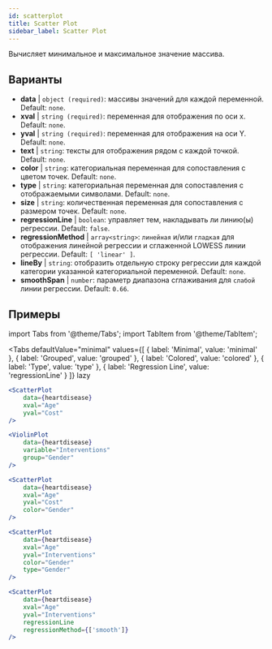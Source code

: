 ```yaml
---
id: scatterplot
title: Scatter Plot
sidebar_label: Scatter Plot
---
```


Вычисляет минимальное и максимальное значение массива.

## Варианты

* __data__ | `object (required)`: массивы значений для каждой переменной. Default: `none`.
* __xval__ | `string (required)`: переменная для отображения по оси х. Default: `none`.
* __yval__ | `string (required)`: переменная для отображения на оси Y. Default: `none`.
* __text__ | `string`: тексты для отображения рядом с каждой точкой. Default: `none`.
* __color__ | `string`: категориальная переменная для сопоставления с цветом точек. Default: `none`.
* __type__ | `string`: категориальная переменная для сопоставления с отображаемыми символами. Default: `none`.
* __size__ | `string`: количественная переменная для сопоставления с размером точек. Default: `none`.
* __regressionLine__ | `boolean`: управляет тем, накладывать ли линию(ы) регрессии. Default: `false`.
* __regressionMethod__ | `array<string>`: `линейная` и/или `гладкая` для отображения линейной регрессии и сглаженной LOWESS линии регрессии. Default: `[
  'linear'
]`.
* __lineBy__ | `string`: отобразить отдельную строку регрессии для каждой категории указанной категориальной переменной. Default: `none`.
* __smoothSpan__ | `number`: параметр диапазона сглаживания для `слабой` линии регрессии. Default: `0.66`.


## Примеры

import Tabs from '@theme/Tabs';
import TabItem from '@theme/TabItem';

<Tabs
    defaultValue="minimal"
    values={[
        { label: 'Minimal', value: 'minimal' },
        { label: 'Grouped', value: 'grouped' },
        { label: 'Colored', value: 'colored' },
        { label: 'Type', value: 'type' },
        { label: 'Regression Line', value: 'regressionLine' }
    ]}
    lazy
>

<TabItem value="minimal">

```jsx live
<ScatterPlot 
    data={heartdisease} 
    xval="Age"
    yval="Cost"
/>
```

</TabItem>


<TabItem value="grouped">

```jsx live
<ViolinPlot 
    data={heartdisease} 
    variable="Interventions"
    group="Gender"
/>
```

</TabItem>

<TabItem value="colored">

```jsx live
<ScatterPlot 
    data={heartdisease} 
    xval="Age"
    yval="Cost"
    color="Gender"
/>
```
</TabItem>

<TabItem value="type">

```jsx live
<ScatterPlot 
    data={heartdisease} 
    xval="Age"
    yval="Interventions"
    color="Gender"
    type="Gender"
/>
```

</TabItem>

<TabItem value="regressionLine">

```jsx live
<ScatterPlot 
    data={heartdisease} 
    xval="Age"
    yval="Interventions"
    regressionLine
    regressionMethod={['smooth']}
/>
```
</TabItem>

</Tabs>
